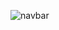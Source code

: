 ![navbar](https://github.com/astechmaster/navbar-hover-border-all-side-shadow/assets/159613207/d8f31c72-3cf1-4782-b337-f171a5d42d5d)
